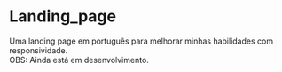 # Landing_page
Uma landing page em português  para melhorar minhas habilidades com responsividade.<br>
OBS: Ainda está em desenvolvimento.
